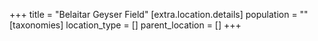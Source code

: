 +++
title = "Belaitar Geyser Field"
[extra.location.details]
population = ""
[taxonomies]
location_type = []
parent_location = []
+++

